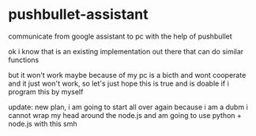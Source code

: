 # pushbullet-assistant
communicate from google assistant to pc with the help of pushbullet


ok i know that is an existing implementation out there that can do similar functions

but it won't work maybe because of my pc is a bicth and wont cooperate and it just won't work, so let's just hope this is true and is doable if i program this by myself


update: new plan, i am going to start all over again because i am a dubm i cannot wrap my head around the node.js and am going to use python + node.js with this smh